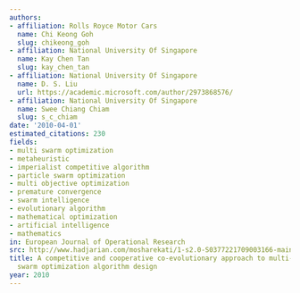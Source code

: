 ```yaml
---
authors:
- affiliation: Rolls Royce Motor Cars
  name: Chi Keong Goh
  slug: chikeong_goh
- affiliation: National University Of Singapore
  name: Kay Chen Tan
  slug: kay_chen_tan
- affiliation: National University Of Singapore
  name: D. S. Liu
  url: https://academic.microsoft.com/author/2973868576/
- affiliation: National University Of Singapore
  name: Swee Chiang Chiam
  slug: s_c_chiam
date: '2010-04-01'
estimated_citations: 230
fields:
- multi swarm optimization
- metaheuristic
- imperialist competitive algorithm
- particle swarm optimization
- multi objective optimization
- premature convergence
- swarm intelligence
- evolutionary algorithm
- mathematical optimization
- artificial intelligence
- mathematics
in: European Journal of Operational Research
src: http://www.hadjarian.com/mosharekati/1-s2.0-S0377221709003166-main.pdf
title: A competitive and cooperative co-evolutionary approach to multi-objective particle
  swarm optimization algorithm design
year: 2010
---
```

